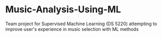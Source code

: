 # Music-Analysis-Using-ML
Team project for Supervised Machine Learning (DS 5220) attempting to improve user's experience in music selection with ML methods
